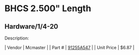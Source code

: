 # BHCS 2.500" Length
## Hardware/1/4-20
Description: 	 

| Vendor | Mcmaster | 
| Part # | [91255A547](http://www.mcmaster.com/) | 
| Unit Price | $6.87 | 
